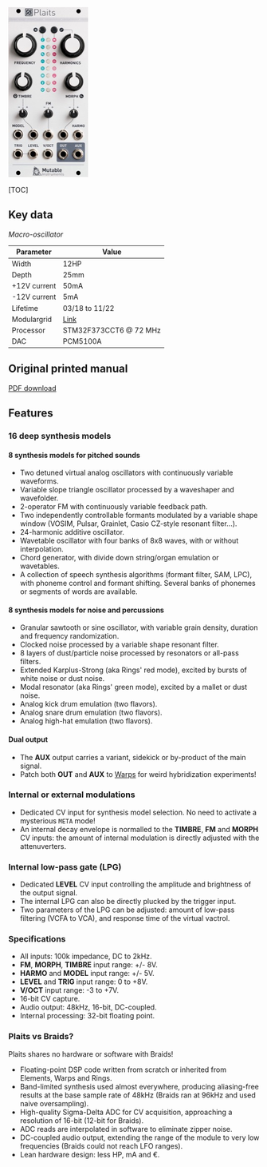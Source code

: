 ![](images/front_small.jpg)

[TOC]

## Key data

*Macro-oscillator*

Parameter    | Value
-------------|------
Width        | 12HP
Depth        | 25mm
+12V current | 50mA
-12V current | 5mA
Lifetime     | 03/18 to 11/22
Modulargrid  | [Link](https://www.modulargrid.net/e/mutable-instruments-plaits)
Processor    | STM32F373CCT6 @ 72 MHz
DAC          | PCM5100A

## Original printed manual

[PDF download](downloads/plaits_quickstart.pdf)

## Features

### 16 deep synthesis models

#### 8 synthesis models for pitched sounds

* Two detuned virtual analog oscillators with continuously variable waveforms.
* Variable slope triangle oscillator processed by a waveshaper and wavefolder.
* 2-operator FM with continuously variable feedback path.
* Two independently controllable formants modulated by a variable shape window (VOSIM, Pulsar, Grainlet, Casio CZ-style resonant filter...).
* 24-harmonic additive oscillator.
* Wavetable oscillator with four banks of 8x8 waves, with or without interpolation.
* Chord generator, with divide down string/organ emulation or wavetables.
* A collection of speech synthesis algorithms (formant filter, SAM, LPC), with phoneme control and formant shifting. Several banks of phonemes or segments of words are available.

#### 8 synthesis models for noise and percussions

* Granular sawtooth or sine oscillator, with variable grain density, duration and frequency randomization.
* Clocked noise processed by a variable shape resonant filter.
* 8 layers of dust/particle noise processed by resonators or all-pass filters.
* Extended Karplus-Strong (aka Rings' red mode), excited by bursts of white noise or dust noise.
* Modal resonator (aka Rings' green mode), excited by a mallet or dust noise.
* Analog kick drum emulation (two flavors).
* Analog snare drum emulation (two flavors).
* Analog high-hat emulation (two flavors).

#### Dual output

* The **AUX** output carries a variant, sidekick or by-product of the main signal.
* Patch both **OUT** and **AUX** to [Warps](../warps) for weird hybridization experiments!

### Internal or external modulations

* Dedicated CV input for synthesis model selection. No need to activate a mysterious `META` mode!
* An internal decay envelope is normalled to the **TIMBRE**, **FM** and **MORPH** CV inputs: the amount of internal modulation is directly adjusted with the attenuverters.

### Internal low-pass gate (LPG)

* Dedicated **LEVEL** CV input controlling the amplitude and brightness of the output signal.
* The internal LPG can also be directly plucked by the trigger input.
* Two parameters of the LPG can be adjusted: amount of low-pass filtering (VCFA to VCA), and response time of the virtual vactrol.

### Specifications

* All inputs: 100k impedance, DC to 2kHz.
* **FM**, **MORPH**, **TIMBRE** input range: +/- 8V.
* **HARMO** and **MODEL** input range: +/- 5V.
* **LEVEL** and **TRIG** input range: 0 to +8V.
* **V/OCT** input range: -3 to +7V.
* 16-bit CV capture.
* Audio output: 48kHz, 16-bit, DC-coupled.
* Internal processing: 32-bit floating point.

### Plaits vs Braids?

Plaits shares no hardware or software with Braids!

* Floating-point DSP code written from scratch or inherited from Elements, Warps and Rings.
* Band-limited synthesis used almost everywhere, producing aliasing-free results at the base sample rate of 48kHz (Braids ran at 96kHz and used naive oversampling).
* High-quality Sigma-Delta ADC for CV acquisition, approaching a resolution of 16-bit (12-bit for Braids).
* ADC reads are interpolated in software to eliminate zipper noise.
* DC-coupled audio output, extending the range of the module to very low frequencies (Braids could not reach LFO ranges).
* Lean hardware design: less HP, mA and €.
